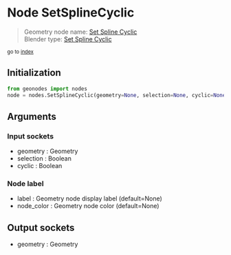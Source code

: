 
# Node SetSplineCyclic

> Geometry node name: [Set Spline Cyclic](https://docs.blender.org/manual/en/latest/modeling/geometry_nodes/curve/set_spline_cyclic.html)<br>
  Blender type: [Set Spline Cyclic](https://docs.blender.org/api/current/bpy.types.GeometryNodeSetSplineCyclic.html)
  
<sub>go to [index](index.md)</sub>

## Initialization

```python
from geonodes import nodes
node = nodes.SetSplineCyclic(geometry=None, selection=None, cyclic=None, label=None, node_color=None)
```



## Arguments


### Input sockets

- geometry : Geometry
- selection : Boolean
- cyclic : Boolean

### Node label

- label : Geometry node display label (default=None)
- node_color : Geometry node color (default=None)

## Output sockets

- geometry : Geometry
